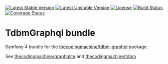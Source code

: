 [![Latest Stable Version](https://poser.pugx.org/thecodingmachine/tdbm-graphql-bundle/v/stable)](https://packagist.org/packages/thecodingmachine/tdbm-graphql-bundle)
[![Latest Unstable Version](https://poser.pugx.org/thecodingmachine/tdbm-graphql-bundle/v/unstable)](https://packagist.org/packages/thecodingmachine/tdbm-graphql-bundle)
[![License](https://poser.pugx.org/thecodingmachine/tdbm-graphql-bundle/license)](https://packagist.org/packages/thecodingmachine/tdbm-graphql-bundle)
[![Build Status](https://travis-ci.org/thecodingmachine/tdbm-graphql-bundle.svg?branch=master)](https://travis-ci.org/thecodingmachine/tdbm-graphql-bundle)
[![Coverage Status](https://coveralls.io/repos/thecodingmachine/tdbm-graphql-bundle/badge.svg?branch=master&service=github)](https://coveralls.io/github/thecodingmachine/tdbm-graphql-bundle?branch=master)


# TdbmGraphql bundle

Symfony 4 bundle for the [thecodingmachine/tdbm-graphql](https://github.com/thecodingmachine/tdbm-graphql) package.

See [thecodingmachine/graphqlite](https://github.com/thecodingmachine/graphqlite) and [thecodingmachine/tdbm](https://thecodingmachine.github.io/tdbm/)
